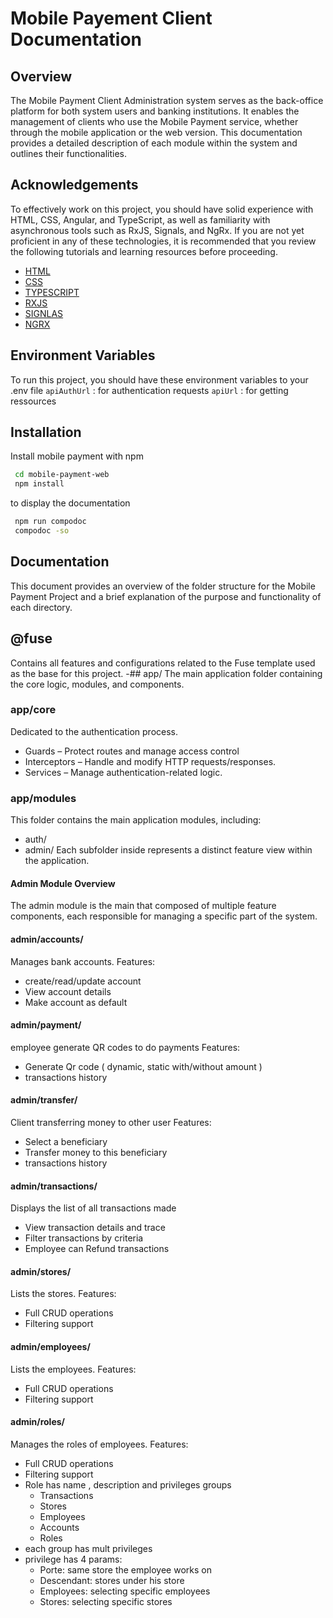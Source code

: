 
# Mobile Payement Client Documentation
## Overview
The Mobile Payment Client Administration system serves as the back-office platform for both system users and banking institutions. It enables the management of clients who use the Mobile Payment service, whether through the mobile application or the web version.
This documentation provides a detailed description of each module within the system and outlines their functionalities.
## Acknowledgements
To effectively work on this project, you should have solid experience with HTML, CSS, Angular, and TypeScript, as well as familiarity with asynchronous tools such as RxJS, Signals, and NgRx.
If you are not yet proficient in any of these technologies, it is recommended that you review the following tutorials and learning resources before proceeding.
- [HTML](https://developer.mozilla.org/fr/docs/Web/HTML/Reference/Elements)
- [CSS](https://developer.mozilla.org/fr/docs/Web/CSS)
- [TYPESCRIPT](https://www.typescripttutorial.net/)
- [RXJS](https://www.learnrxjs.io/)
- [SIGNLAS](https://blog.angular-university.io/angular-signals/)
- [NGRX](https://ngrx.io/guide/store)
## Environment Variables
To run this project, you should have these environment variables to your .env file
`apiAuthUrl` : for authentication requests
`apiUrl` : for getting ressources
## Installation
Install mobile payment with npm
```bash
 cd mobile-payment-web
 npm install
```
to display the documentation
```bash
 npm run compodoc
 compodoc -so
```
## Documentation
This document provides an overview of the folder structure for the Mobile Payment Project and a brief explanation of the purpose and functionality of each directory.
## @fuse
Contains all features and configurations related to the Fuse template used as the base for this project.
-## app/
The main application folder containing the core logic, modules, and components.
### app/core
Dedicated to the authentication process.
- Guards – Protect routes and manage access control
- Interceptors – Handle and modify HTTP requests/responses.
- Services – Manage authentication-related logic.
### app/modules
This folder contains the main application modules, including:
- auth/
- admin/
 Each subfolder inside represents a distinct feature view within the application.
#### Admin Module Overview
The admin module is the main that composed of multiple feature components, each responsible for managing a specific part of the system.
#### admin/accounts/
Manages bank accounts.
Features:
- create/read/update account 
- View account details
- Make account as default
#### admin/payment/
employee generate QR codes to do payments
Features:
- Generate Qr code ( dynamic, static with/without amount )
- transactions history 
#### admin/transfer/
Client transferring money to other user 
Features:
- Select a beneficiary
- Transfer money to this beneficiary
- transactions history 
#### admin/transactions/
Displays the list of all transactions made 
- View transaction details and trace
- Filter transactions by criteria
- Employee can Refund transactions 
#### admin/stores/
Lists the stores.
Features:
- Full CRUD operations
- Filtering support
#### admin/employees/
Lists the employees.
Features:
- Full CRUD operations
- Filtering support
#### admin/roles/
Manages the roles of employees.
Features:
- Full CRUD operations
- Filtering support
- Role has name , description and privileges groups
	- Transactions
	- Stores
	- Employees
	- Accounts
	- Roles
- each group has mult privileges 
- privilege has 4 params:
	- Porte: same store the employee works on
	- Descendant: stores under his store
	- Employees: selecting specific employees
	- Stores: selecting specific stores

<!--stackedit_data:
eyJoaXN0b3J5IjpbMTM5MjU0NDMzOCwtMzMyNDU1MzYzXX0=
-->